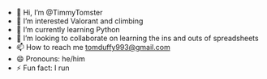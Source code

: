 - 👋 Hi, I’m @TimmyTomster
- 👀 I’m interested Valorant and climbing
- 🌱 I’m currently learning Python
- 💞️ I’m looking to collaborate on learning the ins and outs of spreadsheets
- 📫 How to reach me tomduffy993@gmail.com
- 😄 Pronouns: he/him
- ⚡ Fun fact: I run

<!---
TimmyTomster/TimmyTomster is a ✨ special ✨ repository because its `README.md` (this file) appears on your GitHub profile.
You can click the Preview link to take a look at your changes.
--->
